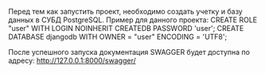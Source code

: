 Перед тем как запустить проект, необходимо создать учетку и базу данных в СУБД PostgreSQL.
Пример для данного проекта:
CREATE ROLE "user" WITH LOGIN NOINHERIT CREATEDB PASSWORD 'user';
CREATE DATABASE djangodb WITH OWNER = "user" ENCODING = 'UTF8';

После успешного запуска документация SWAGGER будет доступна по адресу:
http://127.0.0.1:8000/swagger/
